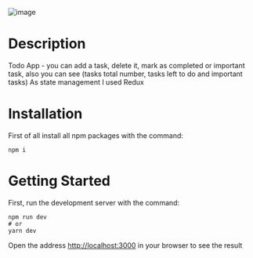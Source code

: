 ![image](https://user-images.githubusercontent.com/92051961/197578230-15970cf9-b751-4738-b285-e625dc9504eb.png)
# Description
Todo App - you can add a task, delete it, mark as completed or important task, also you can see (tasks total number, tasks left to do and important tasks)
As state management I used Redux
# Installation
First of all install all npm packages with the command:
```
npm i
```
# Getting Started
First, run the development server with the command: 
```
npm run dev
# or
yarn dev
```
Open the address [http://localhost:3000](http://localhost:3000) in your browser to see the result
